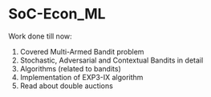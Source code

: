 # SoC-Econ_ML
Work done till now:
1. Covered Multi-Armed Bandit problem
2. Stochastic, Adversarial and Contextual Bandits in detail
3. Algorithms (related to bandits)
4. Implementation of EXP3-IX algorithm
5. Read about double auctions
